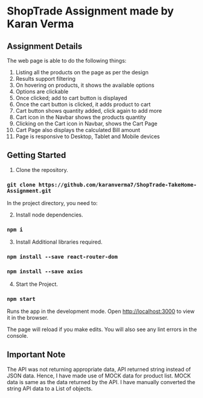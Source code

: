 # ShopTrade Assignment made by Karan Verma

## Assignment Details

The web page is able to do the following things:

1. Listing all the products on the page as per the design
2. Results support filtering
3. On hovering on products, it shows the available options
4. Options are clickable
5. Once clicked; add to cart button is displayed
6. Once the cart button is clicked, it adds product to cart
7. Cart button shows quantity added, click again to add more
8. Cart icon in the Navbar shows the products quantity
9. Clicking on the Cart icon in Navbar, shows the Cart Page
10. Cart Page also displays the calculated Bill amount
11. Page is responsive to Desktop, Tablet and Mobile devices


## Getting Started

1. Clone the repository.
### `git clone https://github.com/karanverma7/ShopTrade-TakeHome-Assignment.git`

In the project directory, you need to:

2. Install node dependencies.
### `npm i`

3. Install Additional libraries required.
### `npm install --save react-router-dom`
### `npm install --save axios`

4. Start the Project.
### `npm start`

Runs the app in the development mode.
Open [http://localhost:3000](http://localhost:3000) to view it in the browser.

The page will reload if you make edits.
You will also see any lint errors in the console.

## Important Note

The API was not returning appropriate data, API returned string instead of JSON data. 
Hence, I have made use of MOCK data for product list. MOCK data is same as the data
returned by the API.
I have manually converted the string API data to a List of objects.